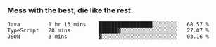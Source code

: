 ### Mess with the best, die like the rest.


<!--START_SECTION:waka-->
```text
Java         1 hr 13 mins    █████████████████░░░░░░░░   68.57 % 
TypeScript   28 mins         ██████▓░░░░░░░░░░░░░░░░░░   27.07 % 
JSON         3 mins          ▓░░░░░░░░░░░░░░░░░░░░░░░░   03.16 % 
```
<!--END_SECTION:waka-->
